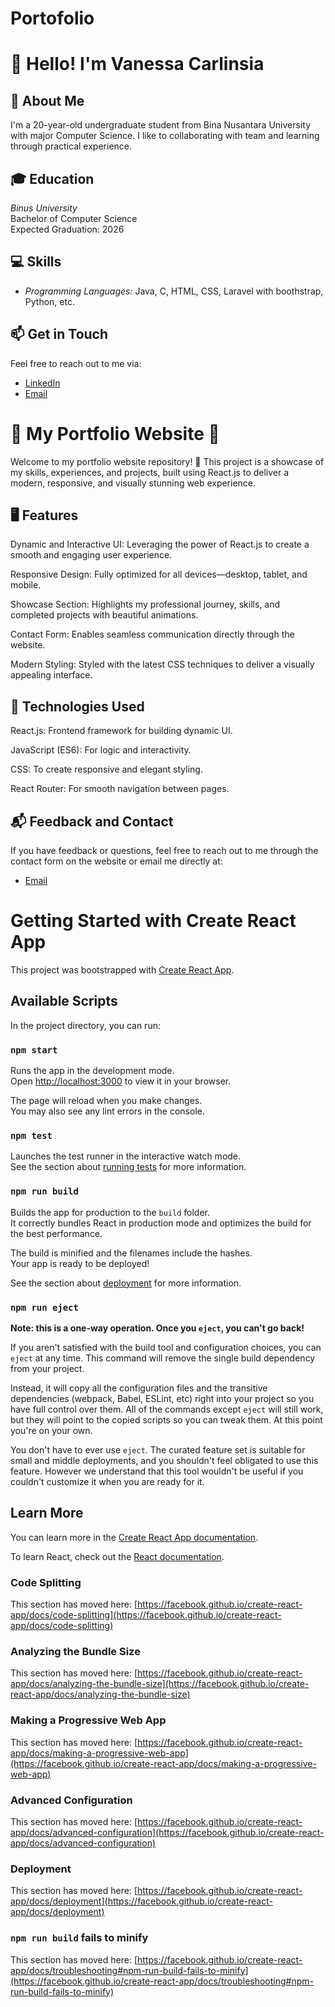 # Portofolio

# 👋 Hello! I'm Vanessa Carlinsia

## 🌻 About Me
I'm a 20-year-old undergraduate student from Bina Nusantara University with major Computer Science. I like to collaborating with team and learning through practical experience. 

## 🎓 Education
*Binus University*  
Bachelor of Computer Science  
Expected Graduation: 2026

## 💻 Skills
- *Programming Languages:* Java, C, HTML, CSS, Laravel with boothstrap, Python, etc.

## 📫 Get in Touch
Feel free to reach out to me via:
- [LinkedIn](https://www.linkedin.com/in/vanessacarlinsia)
- [Email](carlinsiavanessa@gmail.com)

# 🌟 My Portfolio Website 🌟
Welcome to my portfolio website repository! 🎉 This project is a showcase of my skills, experiences, and projects, built using React.js to deliver a modern, responsive, and visually stunning web experience.

## 🖥️ Features
Dynamic and Interactive UI: Leveraging the power of React.js to create a smooth and engaging user experience.

Responsive Design: Fully optimized for all devices—desktop, tablet, and mobile.

Showcase Section: Highlights my professional journey, skills, and completed projects with beautiful animations.

Contact Form: Enables seamless communication directly through the website.

Modern Styling: Styled with the latest CSS techniques to deliver a visually appealing interface.


## 🚀 Technologies Used
React.js: Frontend framework for building dynamic UI.

JavaScript (ES6): For logic and interactivity.

CSS: To create responsive and elegant styling.

React Router: For smooth navigation between pages.

## 📬 Feedback and Contact
    
If you have feedback or questions, feel free to reach out to me through the contact form on the website or email me directly at:
- [Email](carlinsiavanessa@gmail.com)





# Getting Started with Create React App

This project was bootstrapped with [Create React App](https://github.com/facebook/create-react-app).

## Available Scripts

In the project directory, you can run:

### `npm start`

Runs the app in the development mode.\
Open [http://localhost:3000](http://localhost:3000) to view it in your browser.

The page will reload when you make changes.\
You may also see any lint errors in the console.

### `npm test`

Launches the test runner in the interactive watch mode.\
See the section about [running tests](https://facebook.github.io/create-react-app/docs/running-tests) for more information.

### `npm run build`

Builds the app for production to the `build` folder.\
It correctly bundles React in production mode and optimizes the build for the best performance.

The build is minified and the filenames include the hashes.\
Your app is ready to be deployed!

See the section about [deployment](https://facebook.github.io/create-react-app/docs/deployment) for more information.

### `npm run eject`

**Note: this is a one-way operation. Once you `eject`, you can't go back!**

If you aren't satisfied with the build tool and configuration choices, you can `eject` at any time. This command will remove the single build dependency from your project.

Instead, it will copy all the configuration files and the transitive dependencies (webpack, Babel, ESLint, etc) right into your project so you have full control over them. All of the commands except `eject` will still work, but they will point to the copied scripts so you can tweak them. At this point you're on your own.

You don't have to ever use `eject`. The curated feature set is suitable for small and middle deployments, and you shouldn't feel obligated to use this feature. However we understand that this tool wouldn't be useful if you couldn't customize it when you are ready for it.

## Learn More

You can learn more in the [Create React App documentation](https://facebook.github.io/create-react-app/docs/getting-started).

To learn React, check out the [React documentation](https://reactjs.org/).

### Code Splitting

This section has moved here: [https://facebook.github.io/create-react-app/docs/code-splitting](https://facebook.github.io/create-react-app/docs/code-splitting)

### Analyzing the Bundle Size

This section has moved here: [https://facebook.github.io/create-react-app/docs/analyzing-the-bundle-size](https://facebook.github.io/create-react-app/docs/analyzing-the-bundle-size)

### Making a Progressive Web App

This section has moved here: [https://facebook.github.io/create-react-app/docs/making-a-progressive-web-app](https://facebook.github.io/create-react-app/docs/making-a-progressive-web-app)

### Advanced Configuration

This section has moved here: [https://facebook.github.io/create-react-app/docs/advanced-configuration](https://facebook.github.io/create-react-app/docs/advanced-configuration)

### Deployment

This section has moved here: [https://facebook.github.io/create-react-app/docs/deployment](https://facebook.github.io/create-react-app/docs/deployment)

### `npm run build` fails to minify

This section has moved here: [https://facebook.github.io/create-react-app/docs/troubleshooting#npm-run-build-fails-to-minify](https://facebook.github.io/create-react-app/docs/troubleshooting#npm-run-build-fails-to-minify)
